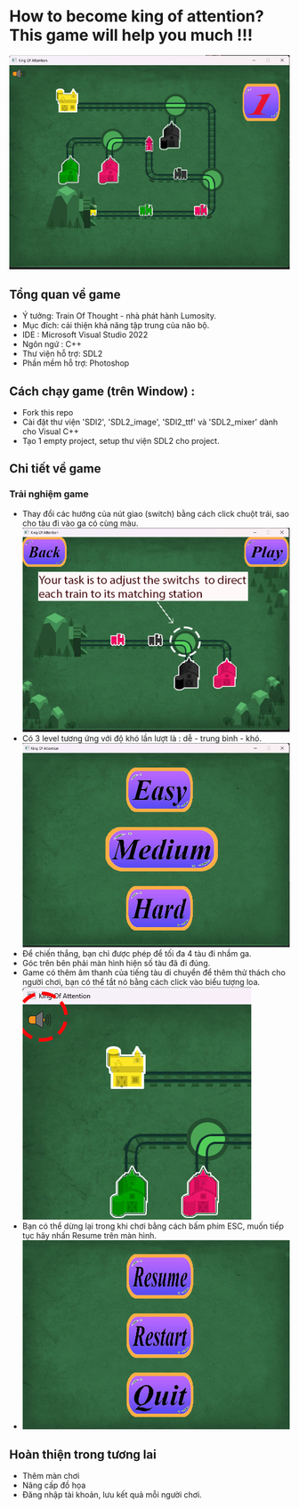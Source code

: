 # How to become king of attention? This game will help you much !!!
![example](image/readme/playing.png)

## Tổng quan về game
- Ý tưởng: Train Of Thought - nhà phát hành Lumosity.
- Mục đích: cải thiện khả năng tập trung của não bộ.
- IDE : Microsoft Visual Studio 2022
- Ngôn ngứ : C++
- Thư viện hỗ trợ: SDL2
- Phần mềm hỗ trợ: Photoshop
## Cách chạy game (trên Window) : 
- Fork this repo
- Cài đặt thư viện 'SDl2', 'SDL2_image', 'SDl2_ttf' và 'SDL2_mixer' dành cho Visual C++
- Tạo 1 empty project, setup thư viện SDL2 cho project.
## Chi tiết về game
### Trải nghiệm game
- Thay đổi các hướng của nút giao (switch) bằng cách click chuột trái, sao cho tàu đi vào ga có cùng màu.
![example](image/readme/howtoplay.png)
- Có 3 level tương ứng với độ khó lần lượt là : dễ - trung bình - khó.
![example](image/readme/level.png)
- Để chiến thắng, bạn chỉ được phép để tối đa 4 tàu đi nhầm ga.
- Góc trên bên phải màn hình hiện số tàu đã đi đúng.
- Game có thêm âm thanh của tiếng tàu di chuyển để thêm thử thách cho người chơi, bạn có thể tắt nó bằng cách click vào biểu tượng loa.
![example](image/readme/muteSound.png)
- Bạn có thể dừng lại trong khi chơi bằng cách bấm phím ESC, muốn tiếp tục hãy nhấn Resume trên màn hình.
- ![example](image/readme/menupause.png)
## Hoàn thiện trong tương lai
- Thêm màn chơi
- Nâng cấp đồ họa
- Đăng nhập tài khoản, lưu kết quả mỗi người chơi.
